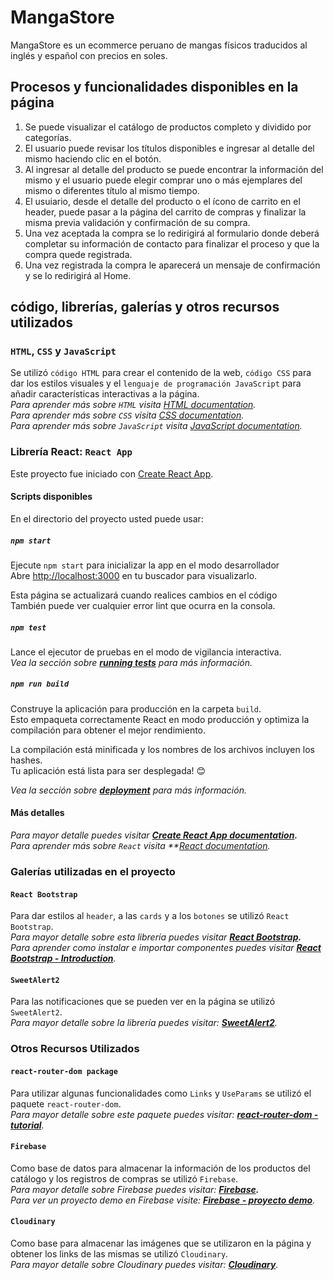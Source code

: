 # MangaStore

MangaStore es un ecommerce peruano de mangas físicos traducidos al inglés y español con precios en soles.

## Procesos y funcionalidades disponibles en la página

1. Se puede visualizar el catálogo de productos completo y dividido por categorías.
2. El usuario puede revisar los títulos disponibles e ingresar al detalle del mismo haciendo clic en el botón.
3. Al ingresar al detalle del producto se puede encontrar la información del mismo y el usuario puede elegir comprar uno o más ejemplares del mismo o diferentes título al mismo tiempo.
4. El usuiario, desde el detalle del producto o el ícono de carrito en el header, puede pasar a la página del carrito de compras y finalizar la misma previa validación y confirmación de su compra.
5. Una vez aceptada la compra se lo redirigirá al formulario donde deberá completar su información de contacto para finalizar el proceso y que la compra quede registrada.
6. Una vez registrada la compra le aparecerá un mensaje  de confirmación y se lo redirigirá al Home.

## código, librerías, galerías y otros recursos utilizados

### `HTML`, `CSS` y `JavaScript`

Se utilizó `código HTML` para crear el contenido de la web, `código CSS` para dar los estilos visuales y el `lenguaje de programación JavaScript` para añadir características interactivas a la página.\
_Para aprender más sobre `HTML` visita [HTML documentation](https://devdocs.io/html/).\
Para aprender más sobre `CSS` visita [CSS documentation](https://devdocs.io/css/).\
Para aprender más sobre `JavaScript` visita [JavaScript documentation](https://devdocs.io/javascript/)._

### Librería React: `React App`

Este proyecto fue iniciado con [Create React App](https://github.com/facebook/create-react-app).

#### Scripts disponibles

En el directorio del proyecto usted puede usar:

##### `npm start`

Ejecute `npm start` para inicializar la app en el modo desarrollador\
Abre [http://localhost:3000](http://localhost:3000) en tu buscador para visualizarlo.

Esta página se actualizará cuando realices cambios en el código\
También puede ver cualquier error lint que ocurra en la consola.

##### `npm test`

Lance el ejecutor de pruebas en el modo de vigilancia interactiva.\
_Vea la sección sobre **[running tests](https://facebook.github.io/create-react-app/docs/running-tests)** para más información._

##### `npm run build`

Construye la aplicación para producción en la carpeta `build`.\
Esto empaqueta correctamente React en modo producción y optimiza la compilación para obtener el mejor rendimiento.

La compilación está minificada y los nombres de los archivos incluyen los hashes.\
Tu aplicación está lista para ser desplegada! :blush:

_Vea la sección sobre **[deployment](https://facebook.github.io/create-react-app/docs/deployment)** para más información._

#### Más detalles

_Para mayor detalle puedes visitar **[Create React App documentation](https://facebook.github.io/create-react-app/docs/getting-started).**\
Para aprender más sobre `React` visita **[React documentation](https://reactjs.org/)._

### Galerías utilizadas en el proyecto

#### `React Bootstrap`

Para dar estilos al `header`, a las `cards` y a los `botones` se utilizó `React Bootstrap`.\
_Para mayor  detalle sobre esta librería puedes visitar **[React Bootstrap](https://react-bootstrap.github.io/).**\
Para aprender como instalar e importar componentes puedes visitar **[React Bootstrap - Introduction](https://react-bootstrap.github.io/getting-started/introduction)**._

#### `SweetAlert2`

Para las notificaciones que se pueden ver en la página se utilizó `SweetAlert2`.\
_Para mayor detalle sobre la librería puedes visitar: **[SweetAlert2](https://sweetalert2.github.io/)**._

### Otros Recursos Utilizados

#### `react-router-dom package`

Para utilizar algunas funcionalidades como `Links` y `UseParams` se utilizó el paquete `react-router-dom`.\
_Para mayor detalle sobre este paquete puedes visitar: **[react-router-dom - tutorial](https://github.com/remix-run/react-router/blob/main/docs/getting-started/tutorial.md)**._

#### `Firebase`

Como base de datos para almacenar la información de los productos del catálogo y los registros de compras se utilizó `Firebase`.\
_Para mayor detalle sobre Firebase puedes visitar: **[Firebase](https://console.firebase.google.com/u/0/).**\
Para ver un proyecto demo en Firebase visite: **[Firebase - proyecto demo](https://console.firebase.google.com/u/0/project/fir-demo-project/overview)**._

#### `Cloudinary`

Como base para almacenar las imágenes que se utilizaron en la página y obtener los links de las mismas se utilizó `Cloudinary`.\
_Para mayor detalle sobre Cloudinary puedes visitar: **[Cloudinary](https://cloudinary.com/)**._
